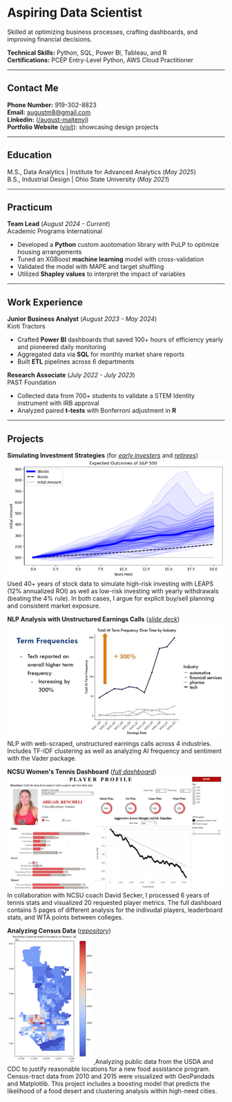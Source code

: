 # Aspiring Data Scientist
Skilled at optimizing business processes, crafting dashboards, and improving financial decisions.

**Technical Skills:** Python, SQL, Power BI, Tableau, and R   
**Certifications:** PCEP Entry-Level Python, AWS Cloud Practitioner  

__________________________________________________________________________

## Contact Me  
**Phone Number:** 919-302-8823  
**Email:** augustm8@gmail.com  
**Linkedin:** ([/august-majtenyi](https://www.linkedin.com/in/august-majtenyi/))  
**Portfolio Website** ([visit](https://augustmajtenyi.github.io/)): showcasing design projects

__________________________________________________________________________

## Education  
M.S., Data Analytics | Institute for Advanced Analytics (_May 2025_)  
B.S., Industrial Design | Ohio State University (_May 2021_)  

__________________________________________________________________________

## Practicum  
**Team Lead** (_August 2024 - Current_)  
Academic Programs International   
- Developed a **Python** custom auotomation library with PuLP to optimize housing arrangements   
- Tuned an XGBoost **machine learning** model with cross-validation  
- Validated the model with MAPE and target shuffling
- Utilized **Shapley values** to interpret the impact of variables  
<!-- • Developing our custom automation into a fully functioning library with complete documentation  -->
<!-- • Web-scraping competitor market data for company directors to evaluate yearly session price changes  -->

__________________________________________________________________________

## Work Experience
**Junior Business Analyst** (_August 2023 - May 2024_)  
Kioti Tractors  

- Crafted **Power BI** dashboards that saved 100+ hours of efficiency yearly and pioneered daily monitoring  
- Aggregated data via **SQL** for monthly market share reports
- Built **ETL** pipelines across 6 departments
<!--  • Pioneered daily sales monitoring for company executives to make decisions on quarterly sales programs  -->

**Research Associate** (_July 2022 - July 2023_)  
PAST Foundation  
- Collected data from 700+ students to validate a STEM Identity instrument with IRB approval
- Analyzed paired **t-tests** with Bonferroni adjustment in **R**  
<!-- to identify significant trends in STEM Identity -->  
<!-- • Taught JavaScript, Game Design, and Virtual Reality 3D modeling to youth ages 10 – 18-->

__________________________________________________________________________

## Projects

**Simulating Investment Strategies** (for [_early investers_](https://augustmajtenyi.github.io/LifecycleInvesting.html) and [_retirees_](https://docs.google.com/presentation/d/1-zWkbZO2mmfR0C3_16uwTn6SoKVOny2OcJu-i-yGLlY/edit?usp=sharing))
<kbd>
  <img src="Pictures/20yearsHeld_SP500_82toNow_updated.png" alt="Investing Analysis overview pic"/>
</kbd>  
Used 40+ years of stock data to simulate high-risk investing with LEAPS (12% annualized ROI) as well as low-risk investing with yearly withdrawals (beating the 4% rule). In both cases, I argue for explicit buy/sell planning and consistent market exposure.  


**NLP Analysis with Unstructured Earnings Calls** ([_slide deck_](https://docs.google.com/presentation/d/1CUsx_gHMNNeO195B45ehTEtIM6fHCL4NptkPNdBgieM/edit?usp=sharing))
<kbd>
  <img src="Pictures/AITextAnalytics.jpg" alt="NLP overview pic"/>
</kbd>  
NLP with web-scraped, unstructured earnings calls across 4 industries. Includes TF-IDF clustering as well as analyzing AI frequency and sentiment with the Vader package.


**NCSU Women's Tennis Dashboard** ([_full dashboard_](https://public.tableau.com/app/profile/august.majtenyi/viz/Blue17NCSUTennisDashboard/NCStatePlayerProfiles))
<kbd>
  <img src="Pictures/Dashboard.JPG" alt="Tableau dashboard overview pic"/>
</kbd>  
In collaboration with NCSU coach David Secker, I processed 6 years of tennis stats and visualized 20 requested player metrics. The full dashboard contains 5 pages of different analysis for the indivudal players, leaderboard stats, and WTA points between colleges.


**Analyzing Census Data** ([_repository_](https://public.tableau.com/app/profile/august.majtenyi/viz/Blue17NCSUTennisDashboard/NCStatePlayerProfiles))  
<a href="Pictures/Phoenix Population Lacking Health Insurance.png" target="_blank">
  <img src="Pictures/Phoenix Population Lacking Health Insurance.png" alt="Geographic analysis overview pic" style="max-height: 300px;" />
</a>
Analyzing public data from the USDA and CDC to justify reasonable locations for a new food assistance program. Census-tract data from 2010 and 2015 were visualized with GeoPandads and Matplotlib. This project includes a boosting model that predicts the likelihood of a food desert and clustering analysis within high-need cities.

